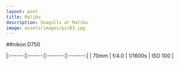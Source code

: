 ```yaml
---
layout: post
title: Malibu
description: Seagulls at Malibu
image: assets/images/pic03.jpg
---
```


##nikon D750

|:------:|:------:|:-------:|:-------:|
| 70mm   | f/4.0  | 1/1600s | ISO 100 |